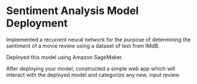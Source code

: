 # Sentiment Analysis Model Deployment 

Implemented a recurrent neural network for the purpose of determining the sentiment of a
movie review using a dataset of text from IMdB. 

Deployed this model using Amazon SageMaker. 

After deploying your model, constructed a simple web app which will interact with the deployed model and categorize any new, input review.
